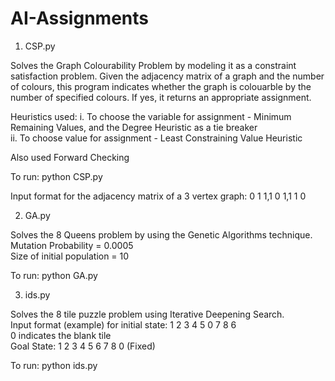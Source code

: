 # AI-Assignments
1) CSP.py

Solves the Graph Colourability Problem by modeling it as a constraint satisfaction problem. Given the adjacency matrix of a graph and the number of colours, this program indicates whether the graph is colouarble by the number of specified colours. If yes, it returns an appropriate assignment.

Heuristics used:
i. To choose the variable for assignment - Minimum Remaining Values, and the Degree Heuristic as a tie breaker <br/>
ii. To choose value for assignment - Least Constraining Value Heuristic

Also used Forward Checking

To run: python CSP.py

Input format for the adjacency matrix of a 3 vertex graph: 0 1 1,1 0 1,1 1 0


2) GA.py

Solves the 8 Queens problem by using the Genetic Algorithms technique.<br/>
Mutation Probability = 0.0005 <br/>
Size of initial population = 10 <br/>

To run: python GA.py

3) ids.py

Solves the 8 tile puzzle problem using Iterative Deepening Search.<br/>
Input format (example) for initial state: 1 2 3 4 5 0 7 8 6 <br/>
0 indicates the blank tile <br/>
Goal State: 1 2 3 4 5 6 7 8 0 (Fixed)

To run: python ids.py

